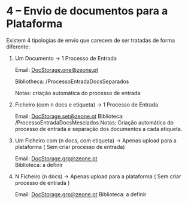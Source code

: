 # 4 – Envio de documentos para a Plataforma

Existem 4 tipologias de envio que carecem de ser tratadas de forma diferente:

1. Um Documento -> 1 Processo de Entrada   

    Email: DocStorage.one@zeone.pt

    Bibliotheca: /ProcessoEntradaDocsSeparados

    Notas: criação automática do processo de entrada

2. Ficheiro (com n docs e etiqueta) -> 1 Processo de Entrada

    Email: DocStorage.set@zeone.pt
    Biblioteca: /ProcessoEntradaDocsMesclados
    Notas:  Criação automática do processo de entrada e separação dos documentos a cada etiqueta.

3. Um Ficheiro com (n docs, com etiqueta) -> Apenas upload para a plataforma ( Sem criar processo de entrada)

    Email: DocStorage.grp@zeone.pt  
    Biblioteca: a definir

4. N Ficheiro (n docs) -> Apenas upload para a plataforma ( Sem criar processo de entrada )

    Email: DocStorage.grp@zeone.pt
    Biblioteca: a definir